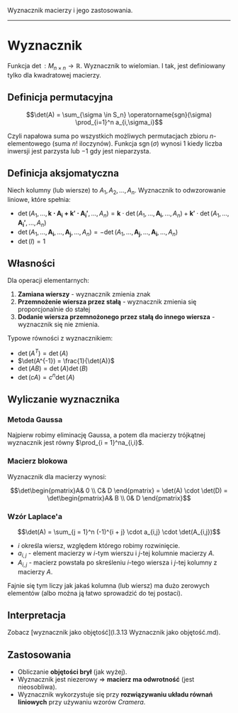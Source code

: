 Wyznacznik macierzy i jego zastosowania.

---

# Wyznacznik
Funkcja $\det : M_{n \times n} \rightarrow \mathbb{R}$. Wyznacznik to wielomian. I tak, jest definiowany tylko dla kwadratowej macierzy.

## Definicja permutacyjna

$$\det(A) = \sum_{\sigma \in S_n} \operatorname{sgn}(\sigma) \prod_{i=1}^n a_{i,\sigma_i}$$

Czyli napałowa suma po wszystkich możliwych permutacjach zbioru $n$-elementowego (suma $n!$ iloczynów). Funkcja $\operatorname{sgn}(\sigma)$ wynosi $1$ kiedy liczba inwersji jest parzysta lub $-1$ gdy jest nieparzysta.

## Definicja aksjomatyczna
Niech kolumny (lub wiersze) to $A_1, A_2, ..., A_n$. Wyznacznik to odwzorowanie liniowe, które spełnia:

* $\det(A_1, ..., \mathbf{k \cdot A_i + k' \cdot A_i'}, ..., A_n) = \mathbf{k} \cdot \det(A_1, ..., \mathbf{A_i}, ..., A_n) + \mathbf{k'} \cdot \det(A_1, ..., \mathbf{A_i'}, ..., A_n)$
* $\det(A_1, ..., \mathbf{A_i}, ..., \mathbf{A_j}, ..., A_n) = -\det(A_1, ..., \mathbf{A_j}, ..., \mathbf{A_i}, ..., A_n)$
* $\det(I) = 1$

## Własności
Dla operacji elementarnych:

1. **Zamiana wierszy** - wyznacznik zmienia znak
2. **Przemnożenie wiersza przez stałą** - wyznacznik zmienia się proporcjonalnie do stałej
3. **Dodanie wiersza przemnożonego przez stałą do innego wiersza** - wyznacznik się nie zmienia.

Typowe równości z wyznacznikiem:
* $\det(A^T) = \det(A)$
* $\det(A^{-1}) = \frac{1}{\det(A)}$
* $\det(AB) = \det(A)\det(B)$
* $\det(cA) = c^n\det(A)$

## Wyliczanie wyznacznika

### Metoda Gaussa
Najpierw robimy eliminację Gaussa, a potem dla macierzy trójkątnej wyznacznik jest równy $\prod_{i = 1}^na_{i,i}$.

### Macierz blokowa
Wyznacznik dla macierzy wynosi:

$$\det\begin{pmatrix}A& 0 \\ C& D \end{pmatrix} = \det(A) \cdot \det(D) =
\det\begin{pmatrix}A& B \\ 0& D \end{pmatrix}$$

### Wzór Laplace'a
$$\det(A) = \sum_{j = 1}^n (-1)^{i + j} \cdot a_{i,j} \cdot \det(A_{i,j})$$

* $i$ określa wiersz, względem którego robimy rozwinięcie.
* $a_{i,j}$ - element macierzy w $i$-tym wierszu i $j$-tej kolumnie macierzy $A$.
* $A_{i,j}$ - macierz powstała po skreśleniu $i$-tego wiersza i $j$-tej kolumny z macierzy $A$.

Fajnie się tym liczy jak jakaś kolumna (lub wiersz) ma dużo zerowych elementów (albo można ją łatwo sprowadzić do tej postaci).

## Interpretacja
Zobacz [wyznacznik jako objętość](I.3.13 Wyznacznik jako objętość.md).

## Zastosowania
* Obliczanie **objętości brył** (jak wyżej).
* Wyznacznik jest niezerowy $\Rightarrow$ **macierz ma odwrotność** (jest nieosobliwa).
* Wyznacznik wykorzystuje się przy **rozwiązywaniu układu równań liniowych** przy używaniu wzorów *Cramera*.
